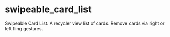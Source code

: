 # swipeable_card_list
Swipeable Card List.  A recycler view list of cards.  Remove cards via right or left fling gestures.
